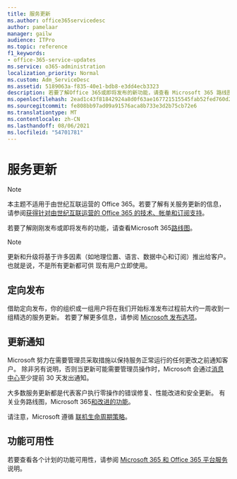 ```yaml
---
title: 服务更新
ms.author: office365servicedesc
author: pamelaar
manager: gailw
audience: ITPro
ms.topic: reference
f1_keywords:
- office-365-service-updates
ms.service: o365-administration
localization_priority: Normal
ms.custom: Adm_ServiceDesc
ms.assetid: 5189063a-f835-40e1-bdb8-e3dd4ecb3323
description: 若要了解Office 365或即将发布的新功能，请查看 Microsoft 365 路线图。
ms.openlocfilehash: 2ead1c43f81842924a8d0f63ae167721515545fab52fed760d21396e9fe9472c
ms.sourcegitcommit: fe808bb97ad09a91576aca8b733e3d2b75cb72e6
ms.translationtype: MT
ms.contentlocale: zh-CN
ms.lasthandoff: 08/06/2021
ms.locfileid: "54701781"
---
```

# <a name="service-updates"></a>服务更新

> [!NOTE]
> 本主题不适用于由世纪互联运营的 Office 365。若要了解有关服务更新的信息，请参阅[获得针对由世纪互联运营的 Office 365 的技术、帐单和订阅支持](/microsoft-365/admin/contact-support-for-business-products)。 
  
若要了解刚刚发布或即将发布的功能，请查看Microsoft 365[路线图](https://go.microsoft.com/fwlink/?LinkId=509914)。
  
> [!NOTE]
> 更新和升级将基于许多因素（如地理位置、语言、数据中心和订阅）推出给客户。 也就是说，不是所有更新都可供 现有用户立即使用。 
  
## <a name="targeted-release"></a>定向发布

借助定向发布，你的组织或一组用户将在我们开始标准发布过程前大约一周收到一组精选的服务更新。 若要了解更多信息，请参阅 [Microsoft 发布选项](/office365/admin/manage/release-options-in-office-365)。 
  
## <a name="update-notifications"></a>更新通知

Microsoft 努力在需要管理员采取措施以保持服务正常运行的任何更改之前通知客户。 除非另有说明，否则当更新可能需要管理员操作时，Microsoft 会通过[消息中心](/office365/admin/manage/message-center)至少提前 30 天发出通知。 
  
大多数服务更新都是代表客户执行零操作的错误修复、性能改进和安全更新。 有关业务路线图，Microsoft 365[和改进的功能](https://roadmap.office.com/)。
  
请注意，Microsoft 遵循 [联机生命周期策略](https://support.microsoft.com/lifecycle#gp/osslpolicy)。
  
## <a name="feature-availability"></a>功能可用性

若要查看各个计划的功能可用性，请参阅 [Microsoft 365 和 Office 365 平台服务](office-365-platform-service-description.md)说明。
